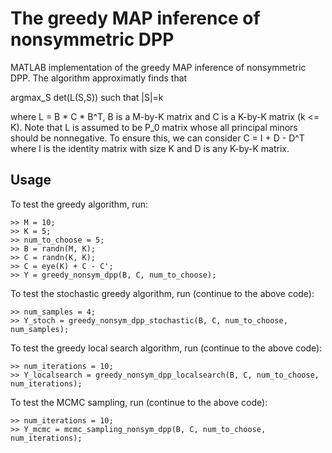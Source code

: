 # The greedy MAP inference of nonsymmetric DPP
MATLAB implementation of the greedy MAP inference of nonsymmetric DPP.
The algorithm approximatly finds that
 
  argmax_S det(L(S,S)) such that |S|=k

where L = B * C * B^T, B is a M-by-K matrix and C is a K-by-K matrix (k <= K). 
Note that L is assumed to be P_0 matrix whose all principal minors should be nonnegative.
To ensure this, we can consider C = I + D - D^T where I is the identity matrix with size K and D is any K-by-K matrix.

## Usage

To test the greedy algorithm, run: 

```console
>> M = 10;
>> K = 5;
>> num_to_choose = 5;
>> B = randn(M, K);
>> C = randn(K, K);
>> C = eye(K) + C - C';
>> Y = greedy_nonsym_dpp(B, C, num_to_choose);
```

To test the stochastic greedy algorithm, run (continue to the above code):

```console
>> num_samples = 4;
>> Y_stoch = greedy_nonsym_dpp_stochastic(B, C, num_to_choose, num_samples);
```

To test the greedy local search algorithm, run (continue to the above code):

```console
>> num_iterations = 10;
>> Y_localsearch = greedy_nonsym_dpp_localsearch(B, C, num_to_choose, num_iterations);
```

To test the MCMC sampling, run (continue to the above code):

```console
>> num_iterations = 10;
>> Y_mcmc = mcmc_sampling_nonsym_dpp(B, C, num_to_choose, num_iterations);
```